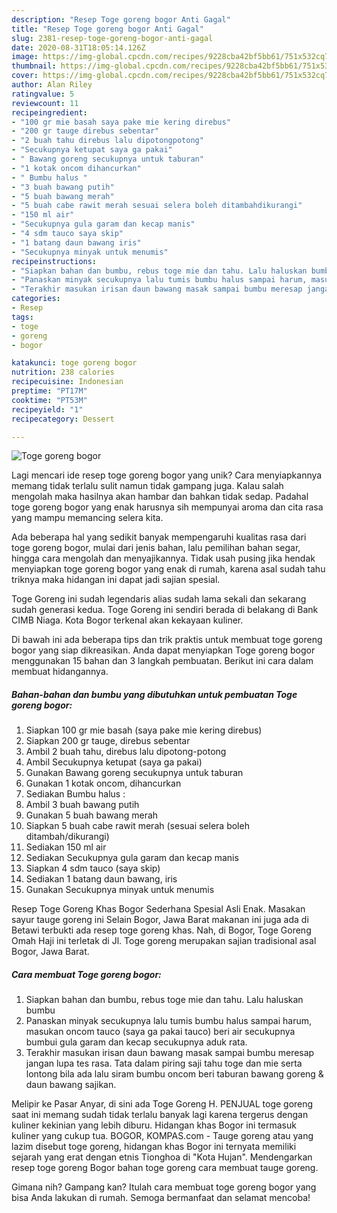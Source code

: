 ```yaml
---
description: "Resep Toge goreng bogor Anti Gagal"
title: "Resep Toge goreng bogor Anti Gagal"
slug: 2381-resep-toge-goreng-bogor-anti-gagal
date: 2020-08-31T18:05:14.126Z
image: https://img-global.cpcdn.com/recipes/9228cba42bf5bb61/751x532cq70/toge-goreng-bogor-foto-resep-utama.jpg
thumbnail: https://img-global.cpcdn.com/recipes/9228cba42bf5bb61/751x532cq70/toge-goreng-bogor-foto-resep-utama.jpg
cover: https://img-global.cpcdn.com/recipes/9228cba42bf5bb61/751x532cq70/toge-goreng-bogor-foto-resep-utama.jpg
author: Alan Riley
ratingvalue: 5
reviewcount: 11
recipeingredient:
- "100 gr mie basah saya pake mie kering direbus"
- "200 gr tauge direbus sebentar"
- "2 buah tahu direbus lalu dipotongpotong"
- "Secukupnya ketupat saya ga pakai"
- " Bawang goreng secukupnya untuk taburan"
- "1 kotak oncom dihancurkan"
- " Bumbu halus "
- "3 buah bawang putih"
- "5 buah bawang merah"
- "5 buah cabe rawit merah sesuai selera boleh ditambahdikurangi"
- "150 ml air"
- "Secukupnya gula garam dan kecap manis"
- "4 sdm tauco saya skip"
- "1 batang daun bawang iris"
- "Secukupnya minyak untuk menumis"
recipeinstructions:
- "Siapkan bahan dan bumbu, rebus toge mie dan tahu. Lalu haluskan bumbu"
- "Panaskan minyak secukupnya lalu tumis bumbu halus sampai harum, masukan oncom tauco (saya ga pakai tauco) beri air secukupnya bumbui gula garam dan kecap secukupnya aduk rata."
- "Terakhir masukan irisan daun bawang masak sampai bumbu meresap jangan lupa tes rasa. Tata dalam piring saji tahu toge dan mie serta lontong bila ada lalu siram bumbu oncom beri taburan bawang goreng &amp; daun bawang sajikan."
categories:
- Resep
tags:
- toge
- goreng
- bogor

katakunci: toge goreng bogor 
nutrition: 238 calories
recipecuisine: Indonesian
preptime: "PT17M"
cooktime: "PT53M"
recipeyield: "1"
recipecategory: Dessert

---
```



![Toge goreng bogor](https://img-global.cpcdn.com/recipes/9228cba42bf5bb61/751x532cq70/toge-goreng-bogor-foto-resep-utama.jpg)

Lagi mencari ide resep toge goreng bogor yang unik? Cara menyiapkannya memang tidak terlalu sulit namun tidak gampang juga. Kalau salah mengolah maka hasilnya akan hambar dan bahkan tidak sedap. Padahal toge goreng bogor yang enak harusnya sih mempunyai aroma dan cita rasa yang mampu memancing selera kita.

Ada beberapa hal yang sedikit banyak mempengaruhi kualitas rasa dari toge goreng bogor, mulai dari jenis bahan, lalu pemilihan bahan segar, hingga cara mengolah dan menyajikannya. Tidak usah pusing jika hendak menyiapkan toge goreng bogor yang enak di rumah, karena asal sudah tahu triknya maka hidangan ini dapat jadi sajian spesial.

Toge Goreng ini sudah legendaris alias sudah lama sekali dan sekarang sudah generasi kedua. Toge Goreng ini sendiri berada di belakang di Bank CIMB Niaga. Kota Bogor terkenal akan kekayaan kuliner.


Di bawah ini ada beberapa tips dan trik praktis untuk membuat toge goreng bogor yang siap dikreasikan. Anda dapat menyiapkan Toge goreng bogor menggunakan 15 bahan dan 3 langkah pembuatan. Berikut ini cara dalam membuat hidangannya.

<!--inarticleads1-->

##### Bahan-bahan dan bumbu yang dibutuhkan untuk pembuatan Toge goreng bogor:

1. Siapkan 100 gr mie basah (saya pake mie kering direbus)
1. Siapkan 200 gr tauge, direbus sebentar
1. Ambil 2 buah tahu, direbus lalu dipotong-potong
1. Ambil Secukupnya ketupat (saya ga pakai)
1. Gunakan  Bawang goreng secukupnya untuk taburan
1. Gunakan 1 kotak oncom, dihancurkan
1. Sediakan  Bumbu halus :
1. Ambil 3 buah bawang putih
1. Gunakan 5 buah bawang merah
1. Siapkan 5 buah cabe rawit merah (sesuai selera boleh ditambah/dikurangi)
1. Sediakan 150 ml air
1. Sediakan Secukupnya gula garam dan kecap manis
1. Siapkan 4 sdm tauco (saya skip)
1. Sediakan 1 batang daun bawang, iris
1. Gunakan Secukupnya minyak untuk menumis


Resep Toge Goreng Khas Bogor Sederhana Spesial Asli Enak. Masakan sayur tauge goreng ini Selain Bogor, Jawa Barat makanan ini juga ada di Betawi terbukti ada resep toge goreng khas. Nah, di Bogor, Toge Goreng Omah Haji ini terletak di Jl. Toge goreng merupakan sajian tradisional asal Bogor, Jawa Barat. 

<!--inarticleads2-->

##### Cara membuat Toge goreng bogor:

1. Siapkan bahan dan bumbu, rebus toge mie dan tahu. Lalu haluskan bumbu
1. Panaskan minyak secukupnya lalu tumis bumbu halus sampai harum, masukan oncom tauco (saya ga pakai tauco) beri air secukupnya bumbui gula garam dan kecap secukupnya aduk rata.
1. Terakhir masukan irisan daun bawang masak sampai bumbu meresap jangan lupa tes rasa. Tata dalam piring saji tahu toge dan mie serta lontong bila ada lalu siram bumbu oncom beri taburan bawang goreng &amp; daun bawang sajikan.


Melipir ke Pasar Anyar, di sini ada Toge Goreng H. PENJUAL toge goreng saat ini memang sudah tidak terlalu banyak lagi karena tergerus dengan kuliner kekinian yang lebih diburu. Hidangan khas Bogor ini termasuk kuliner yang cukup tua. BOGOR, KOMPAS.com - Tauge goreng atau yang lazim disebut toge goreng, hidangan khas Bogor ini ternyata memiliki sejarah yang erat dengan etnis Tionghoa di &#34;Kota Hujan&#34;. Mendengarkan resep toge goreng Bogor bahan toge goreng cara membuat tauge goreng. 

Gimana nih? Gampang kan? Itulah cara membuat toge goreng bogor yang bisa Anda lakukan di rumah. Semoga bermanfaat dan selamat mencoba!
